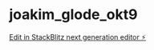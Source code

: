# joakim_glode_okt9

[Edit in StackBlitz next generation editor ⚡️](https://stackblitz.com/~/github.com/Joakimglodedata/joakim_glode_okt9)
